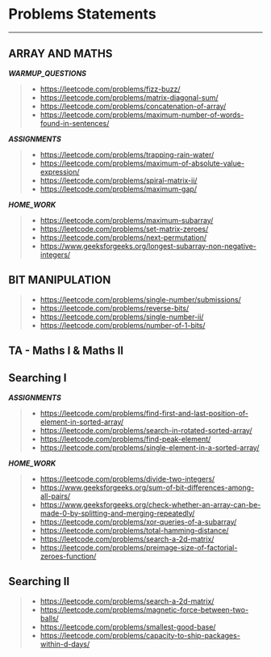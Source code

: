 # Problems Statements 
***

## ARRAY AND MATHS

**_WARMUP_QUESTIONS_**

> - https://leetcode.com/problems/fizz-buzz/
> - https://leetcode.com/problems/matrix-diagonal-sum/
> - https://leetcode.com/problems/concatenation-of-array/
> - https://leetcode.com/problems/maximum-number-of-words-found-in-sentences/

**_ASSIGNMENTS_**

> - https://leetcode.com/problems/trapping-rain-water/
> - https://leetcode.com/problems/maximum-of-absolute-value-expression/
> - https://leetcode.com/problems/spiral-matrix-ii/
> - https://leetcode.com/problems/maximum-gap/

**_HOME_WORK_**

> - https://leetcode.com/problems/maximum-subarray/
> - https://leetcode.com/problems/set-matrix-zeroes/
> - https://leetcode.com/problems/next-permutation/
> - https://www.geeksforgeeks.org/longest-subarray-non-negative-integers/

## BIT MANIPULATION

> - https://leetcode.com/problems/single-number/submissions/
> - https://leetcode.com/problems/reverse-bits/
> - https://leetcode.com/problems/single-number-ii/
> - https://leetcode.com/problems/number-of-1-bits/

## TA - Maths I & Maths II


## Searching I

**_ASSIGNMENTS_**

> - https://leetcode.com/problems/find-first-and-last-position-of-element-in-sorted-array/
> - https://leetcode.com/problems/search-in-rotated-sorted-array/
> - https://leetcode.com/problems/find-peak-element/
> - https://leetcode.com/problems/single-element-in-a-sorted-array/

**_HOME_WORK_**

> - https://leetcode.com/problems/divide-two-integers/
> - https://www.geeksforgeeks.org/sum-of-bit-differences-among-all-pairs/
> - https://www.geeksforgeeks.org/check-whether-an-array-can-be-made-0-by-splitting-and-merging-repeatedly/
> - https://leetcode.com/problems/xor-queries-of-a-subarray/
> - https://leetcode.com/problems/total-hamming-distance/
> - https://leetcode.com/problems/search-a-2d-matrix/
> - https://leetcode.com/problems/preimage-size-of-factorial-zeroes-function/


## Searching II

> - https://leetcode.com/problems/search-a-2d-matrix/
> - https://leetcode.com/problems/magnetic-force-between-two-balls/
> - https://leetcode.com/problems/smallest-good-base/
> - https://leetcode.com/problems/capacity-to-ship-packages-within-d-days/



